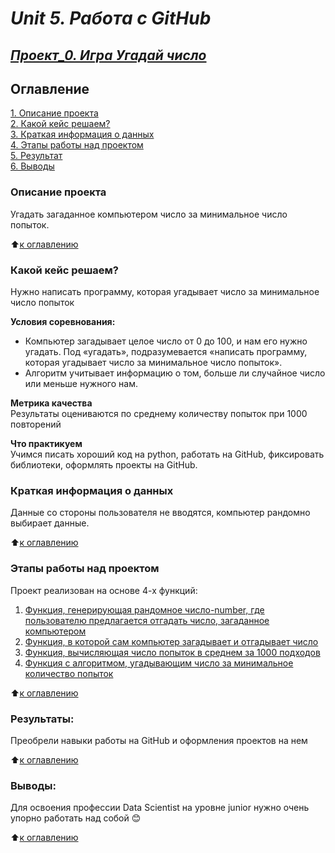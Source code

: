 # ***Unit 5. Работа с GitHub***
## [***Проект_0. Игра Угадай число***](https://github.com/Aziza-Nurimova/Projekt_finaly_task_7_8/blob/master/Projekt_0/game_baseline.ipynb)
## Оглавление  
[1. Описание проекта](#Описание-проекта)  
[2. Какой кейс решаем?](#Какой-кейс-решаем)  
[3. Краткая информация о данных](#Краткая-информация-о-данных)  
[4. Этапы работы над проектом](#Этапы-работы-над-проектом)  
[5. Результат](#Результаты)    
[6. Выводы](#Выводы) 

### Описание проекта    
Угадать загаданное компьютером число за минимальное число попыток.

:arrow_up:[к оглавлению](#оглавление)


### Какой кейс решаем?    
Нужно написать программу, которая угадывает число за минимальное число попыток

**Условия соревнования:**  
- Компьютер загадывает целое число от 0 до 100, и нам его нужно угадать. Под «угадать», подразумевается «написать программу, которая угадывает число за минимальное число попыток».
- Алгоритм учитывает информацию о том, больше ли случайное число или меньше нужного нам.

**Метрика качества**     
Результаты оцениваются по среднему количеству попыток при 1000 повторений

**Что практикуем**     
Учимся писать хороший код на python, работать на GitHub, фиксировать библиотеки, оформлять проекты на GitHub. 


### Краткая информация о данных
Данные со стороны пользователя не вводятся, компьютер рандомно выбирает данные.
  
:arrow_up:[к оглавлению](#оглавление)


### Этапы работы над проектом  
Проект реализован на основе 4-х функций:
1. [Функция, генерирующая рандомное число-number, где пользователю предлагается отгадать число, загаданное компьютером](https://github.com/Aziza-Nurimova/Projekt_finaly_task_7_8/blob/master/Projekt_0/guess_number.py)
2. [Функция, в которой сам компьютер загадывает и отгадывает число](https://github.com/Aziza-Nurimova/Projekt_finaly_task_7_8/blob/master/Projekt_0/smart_guess_number.py)
3. [Функция, вычисляющая число попыток в среднем за 1000 подходов](https://github.com/Aziza-Nurimova/Projekt_finaly_task_7_8/blob/master/Projekt_0/metrics_of_code.py)
4. [Функция с алгоритмом, угадывающим число за минимальное количество попыток](https://github.com/Aziza-Nurimova/Projekt_finaly_task_7_8/blob/master/Projekt_0/smart_metrics_code.py)

:arrow_up:[к оглавлению](#Оглавление)


### Результаты:  
Преобрели навыки работы на GitHub и оформления  проектов на нем

:arrow_up:[к оглавлению](#Оглавление)


### Выводы:  
Для освоения профессии Data Scientist на уровне junior нужно очень упорно работать над собой :blush:

:arrow_up:[к оглавлению](#Оглавление)




